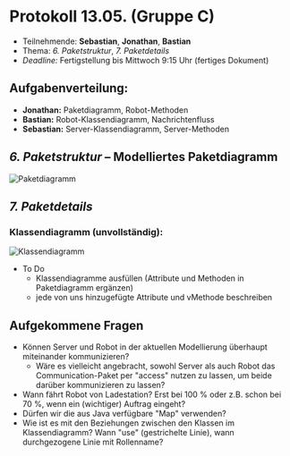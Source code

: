 # Protokoll 13.05. (Gruppe C)
- Teilnehmende: __Sebastian__, __Jonathan__, __Bastian__
- Thema: _6. Paketstruktur_, _7. Paketdetails_
- _Deadline:_ Fertigstellung bis Mittwoch 9:15 Uhr (fertiges Dokument)

## Aufgabenverteilung:
- __Jonathan:__ Paketdiagramm, Robot-Methoden
- __Bastian:__ Robot-Klassendiagramm, Nachrichtenfluss
- __Sebastian:__ Server-Klassendiagramm, Server-Methoden

## _6. Paketstruktur_ – Modelliertes Paketdiagramm
![Paketdiagramm](bilder/2016-05-13/Paketdiagramm.jpg)

## _7. Paketdetails_
### Klassendiagramm (unvollständig):
![Klassendiagramm](bilder/2016-05-13/Klassendiagramm.jpg)
- To Do
    + Klassendiagramme ausfüllen (Attribute und Methoden in Paketdiagramm ergänzen)
    + jede von uns hinzugefügte Attribute und  vMethode beschreiben

## Aufgekommene Fragen
- Können Server und Robot in der aktuellen Modellierung überhaupt miteinander kommunizieren?
	+ Wäre es vielleicht angebracht, sowohl Server als auch Robot das Communication-Paket per "access" nutzen zu lassen, um beide darüber kommunizieren zu lassen?
- Wann fährt Robot von Ladestation? Erst bei 100 % oder z.B. schon bei 70 %, wenn ein (wichtiger) Auftrag eingeht?
- Dürfen wir die aus Java verfügbare "Map" verwenden?
- Wie ist es mit den Beziehungen zwischen den Klassen im Klassendiagramm? Wann "use" (gestrichelte Linie), wann durchgezogene Linie mit Rollenname?
